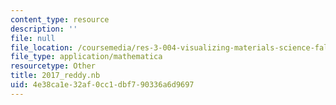 ```yaml
---
content_type: resource
description: ''
file: null
file_location: /coursemedia/res-3-004-visualizing-materials-science-fall-2017/4e38ca1e32af0cc1dbf790336a6d9697_2017_reddy.nb
file_type: application/mathematica
resourcetype: Other
title: 2017_reddy.nb
uid: 4e38ca1e-32af-0cc1-dbf7-90336a6d9697
---
```

